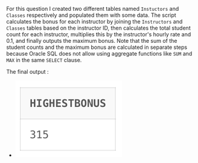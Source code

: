 For this question I created two different tables named `Instuctors` and `Classes` respectively and populated them with some data. The script calculates the bonus for each instructor by joining the `Instructors` and `Classes` tables based on the instructor ID, then calculates the total student count for each instructor, multiplies this by the instructor's hourly rate and 0.1, and finally outputs the maximum bonus. Note that the sum of the student counts and the maximum bonus are calculated in separate steps because Oracle SQL does not allow using aggregate functions like `SUM` and `MAX` in the same `SELECT` clause.

The final output :  
- ![Q4](Q4.png)